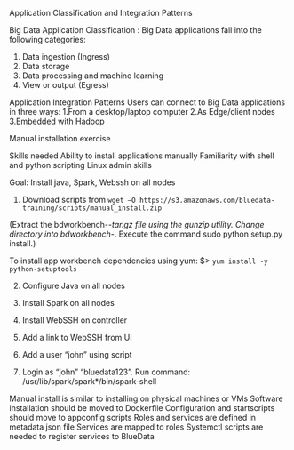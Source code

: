 Application Classification and Integration Patterns

Big Data Application Classification :
Big Data applications fall into the following categories:
<ol>
  <li>Data ingestion (Ingress)</li>
  <li>Data storage</li>
  <li>Data processing and machine learning</li>
  <li>View or output (Egress)</li>
  </ol>

Application Integration Patterns
Users can connect to Big Data applications in three ways:
1.From a desktop/laptop computer
2.As Edge/client nodes
3.Embedded with Hadoop


Manual installation exercise

Skills needed
Ability to install applications manually
Familiarity with shell and python scripting
Linux admin skills

Goal: Install java, Spark, Webssh on all nodes

1. Download scripts from 
`wget –O https://s3.amazonaws.com/bluedata-training/scripts/manual_install.zip`

(Extract the bdworkbench-*-tar.gz file using the gunzip utility.
Change directory into bdworkbench-*.
Execute the command sudo python setup.py install.)

To install app workbench dependencies using yum:
$> `yum install -y python-setuptools`

2. Configure Java on all nodes 

3. Install Spark on all nodes

4. Install WebSSH on controller

5. Add a link to WebSSH from UI

6. Add a user “john” using script 

7. Login as “john” “bluedata123”. Run command: /usr/lib/spark/spark*/bin/spark-shell

Manual install is similar to installing on  physical machines or VMs
Software installation should be moved to Dockerfile
Configuration and startscripts should move to appconfig scripts
Roles and services are defined in metadata json file
Services are mapped to roles
Systemctl scripts are needed to register services to BlueData

